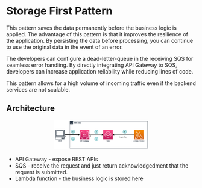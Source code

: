 # Storage First Pattern

This pattern saves the data permanently before the business logic is applied. The advantage of this pattern is that it improves the resilience of the application. By persisting the data before processing, you can continue to use the original data in the event of an error.

The developers can configure a dead-letter-queue in the receiving SQS for seamless error handling. By directly integrating API Gateway to SQS, developers can increase application reliability while reducing lines of code.

This pattern allows for a high volume of incoming traffic even if the backend services are not scalable.

## Architecture

<p align="center">
  <img width=50% src="diagram/diagram.png">
</p>

- API Gateway - expose REST APIs
- SQS - receive the request and just return acknowledgedment that the request is submitted.
- Lambda function - the business logic is stored here
